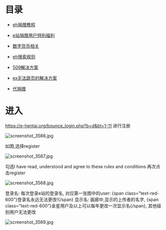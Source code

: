 # 目录

*  [eh捐赠教程](https://github.com/kk9448/ehDonate/blob/main/README.md)

*  [e站捐赠用户特别福利](https://github.com/kk9448/ehDonate/blob/main/eh捐赠用户特别福利.md)

*  [数字货币相关](https://crypto0xpanda.notion.site)

*  [eh搜索规则](https://github.com/kk9448/ehDonate/blob/main/eh搜索规则.md)

*  [509解决方案](https://github.com/kk9448/ehDonate/blob/main/ban以及509解决方案.md)

*  [ex无法跳页的解决方案](https://github.com/kk9448/ehDonate/blob/main/ex无法跳页的解决方案.md)

*  [代捐赠](https://github.com/kk9448/ehDonate/blob/main/代捐赠.md)

# 进入
https://e-hentai.org/bounce_login.php?b=d&bt=1-11
进行注册

![screenshot_3566.jpg][1]

如图,选择register

![screenshot_3567.jpg][2]

勾选I have read, understood and agree to these rules and conditions
再次点击register

![screenshot_3568.jpg][3]

登录名: 每次登录e站的登录名, 对应第一张图中的user:  {span class="text-red-600"}登录名永远无法更改!{/span} 
显示名: 画廊中,显示的上传者的名字, {span class="text-red-600"}金星用户及以上可以每年更改一次显示名{/span}, 其他级别用户无法更改 

![screenshot_3569.jpg][4]


  [1]: http://sinner.ehentai.info/usr/uploads/2022/11/2785049622.jpg
  [2]: http://sinner.ehentai.life/usr/uploads/2022/11/2659201090.jpg
  [3]: http://sinner.ehentai.life/usr/uploads/2022/11/634653319.jpg
  [4]: http://sinner.ehentai.life/usr/uploads/2022/11/676910840.jpg